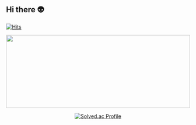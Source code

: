 ## Hi there 👽

[![Hits](https://hits.seeyoufarm.com/api/count/incr/badge.svg?url=https%3A%2F%2Fgithub.com%2Fmirinae700%2Fhit-counter&count_bg=%235EB6B4&title_bg=%232C5168&icon=waze.svg&icon_color=%23E7E7E7&title=hits&edge_flat=false)](https://github.com/mirinae700)

<div align="center">
    <a href="https://github.com/devxb/gitanimals" style="text-align: center;">
        <img
          src="https://render.gitanimals.org/farms/mirinae700"
          width="100%"
          height="200"
        />
    </a>
    
[![Solved.ac Profile](http://mazassumnida.wtf/api/v2/generate_badge?boj=arirang0303)](https://solved.ac/arirang0303/)

</div>

  

